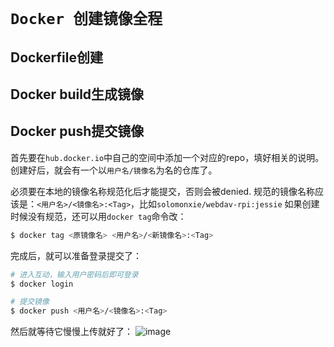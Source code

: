 # `Docker 创建镜像全程`

## Dockerfile创建


## Docker build生成镜像


## Docker push提交镜像

首先要在`hub.docker.io`中自己的空间中添加一个对应的repo，填好相关的说明。创建好后，就会有一个以`用户名/镜像名`为名的仓库了。


必须要在本地的镜像名称规范化后才能提交，否则会被denied.
规范的镜像名称应该是：`<用户名>/<镜像名>:<Tag>`，比如`solomonxie/webdav-rpi:jessie`
如果创建时候没有规范，还可以用`docker tag`命令改：
```sh
$ docker tag <原镜像名> <用户名>/<新镜像名>:<Tag>
```

完成后，就可以准备登录提交了：
```sh
# 进入互动，输入用户密码后即可登录
$ docker login

# 提交镜像
$ docker push <用户名>/<镜像名>:<Tag>
```
然后就等待它慢慢上传就好了：
![image](https://user-images.githubusercontent.com/14041622/46584704-11aa9880-ca99-11e8-99f5-38056072ddc3.png)

